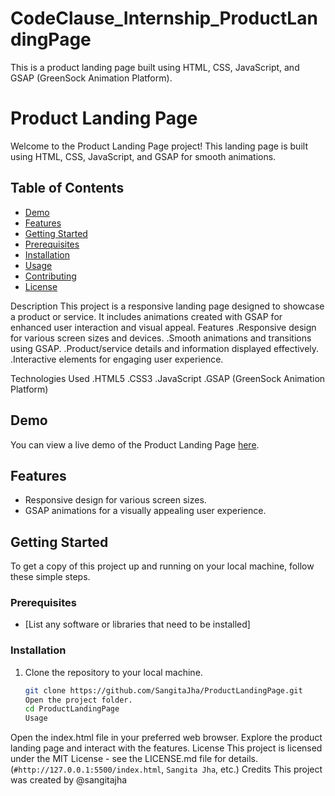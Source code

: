 # CodeClause_Internship_ProductLandingPage
This is a product landing page built using HTML, CSS, JavaScript, and GSAP (GreenSock Animation Platform).
# Product Landing Page

Welcome to the Product Landing Page project! This landing page is built using HTML, CSS, JavaScript, and GSAP for smooth animations.

## Table of Contents
- [Demo](#demo)
- [Features](#features)
- [Getting Started](#getting-started)
- [Prerequisites](#prerequisites)
- [Installation](#installation)
- [Usage](#usage)
- [Contributing](#contributing)
- [License](#license)

Description
This project is a responsive landing page designed to showcase a product or service. It includes animations created with GSAP for enhanced user interaction and visual appeal.
Features
.Responsive design for various screen sizes and devices.
.Smooth animations and transitions using GSAP.
.Product/service details and information displayed effectively.
.Interactive elements for engaging user experience.

Technologies Used
.HTML5
.CSS3
.JavaScript
.GSAP (GreenSock Animation Platform)
## Demo
You can view a live demo of the Product Landing Page [here](#http://127.0.0.1:5500/index.html).

## Features
- Responsive design for various screen sizes.
- GSAP animations for a visually appealing user experience.
  

## Getting Started
To get a copy of this project up and running on your local machine, follow these simple steps.

### Prerequisites
- [List any software or libraries that need to be installed]

### Installation
1. Clone the repository to your local machine.
   ```bash
   git clone https://github.com/SangitaJha/ProductLandingPage.git
   Open the project folder.
   cd ProductLandingPage
   Usage
Open the index.html file in your preferred web browser.
Explore the product landing page and interact with the features.
License
This project is licensed under the MIT License - see the LICENSE.md file for details.
 (`#http://127.0.0.1:5500/index.html`, `Sangita Jha`, etc.) 
 Credits
This project was created by @sangitajha


